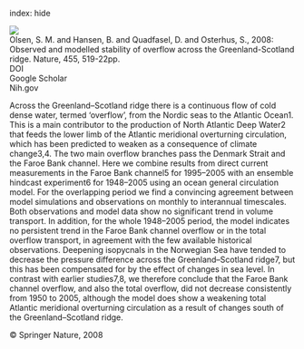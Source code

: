 index: hide

<div class="Citation">
    <div class="Citation-thumb CitationThumb-linked"  data-href="https://doi.org/10.1038/nature07302">
      <img src="https://static.claimspace.cloud/climate-study-static/refs/thumbs/3/Olsen_et_al_2008-thumb.png" />
    </div>

  <div class="Citation-body">
    <div class="Citation-text">Olsen, S. M. and Hansen, B. and Quadfasel, D. and Osterhus, S., 2008: Observed and modelled stability of overflow across the Greenland-Scotland ridge. <span class="Article-journal">Nature, </span><span class="Article-volume">455, </span>519-22pp.</div>
    <div class="Citation-links">
      <div class="CitationLink" data-href="https://doi.org/10.1038/nature07302">
        <div class="CitationLink-icon CitationLink-Doi"></div>
        <div class="CitationLink-text">DOI</div>
      </div>
      <div class="CitationLink" data-href="https://scholar.google.com/scholar?q=10.1038/nature07302">
        <div class="CitationLink-icon CitationLink-Scholar"></div>
        <div class="CitationLink-text">Google Scholar</div>
      </div>
      <div class="CitationLink" data-href="http://www.ncbi.nlm.nih.gov/pubmed/18818655">
        <div class="CitationLink-icon CitationLink-Publisher"></div>
        <div class="CitationLink-text">Nih.gov</div>
      </div>
    </div>
  </div>
</div>

Across the Greenland–Scotland ridge there is a continuous flow of cold dense water, termed ‘overflow’, from the Nordic seas to the Atlantic Ocean1. This is a main contributor to the production of North Atlantic Deep Water2 that feeds the lower limb of the Atlantic meridional overturning circulation, which has been predicted to weaken as a consequence of climate change3,4. The two main overflow branches pass the Denmark Strait and the Faroe Bank channel. Here we combine results from direct current measurements in the Faroe Bank channel5 for 1995–2005 with an ensemble hindcast experiment6 for 1948–2005 using an ocean general circulation model. For the overlapping period we find a convincing agreement between model simulations and observations on monthly to interannual timescales. Both observations and model data show no significant trend in volume transport. In addition, for the whole 1948–2005 period, the model indicates no persistent trend in the Faroe Bank channel overflow or in the total overflow transport, in agreement with the few available historical observations. Deepening isopycnals in the Norwegian Sea have tended to decrease the pressure difference across the Greenland–Scotland ridge7, but this has been compensated for by the effect of changes in sea level. In contrast with earlier studies7,8, we therefore conclude that the Faroe Bank channel overflow, and also the total overflow, did not decrease consistently from 1950 to 2005, although the model does show a weakening total Atlantic meridional overturning circulation as a result of changes south of the Greenland–Scotland ridge.

<div class="Citation-copy">
&copy; Springer Nature, 2008
</div>